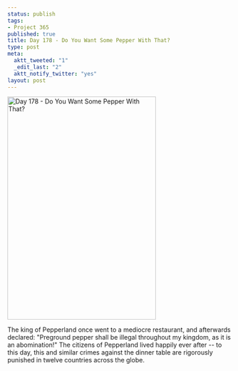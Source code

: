 ```yaml
--- 
status: publish
tags: 
- Project 365
published: true
title: Day 178 - Do You Want Some Pepper With That?
type: post
meta: 
  aktt_tweeted: "1"
  _edit_last: "2"
  aktt_notify_twitter: "yes"
layout: post
---
```

<a href="http://www.flickr.com/photos/freeed/5879465221/" title="Day 178 - Do You Want Some Pepper With That? by Fred​, on Flickr"><img src="http://farm7.static.flickr.com/6014/5879465221_11fa53c6a6.jpg" width="333" height="500" alt="Day 178 - Do You Want Some Pepper With That?"/></a>

The king of Pepperland once went to a mediocre restaurant, and afterwards declared: "Preground pepper shall be illegal throughout my kingdom, as it is an abomination!" The citizens of Pepperland lived happily ever after -- to this day, this and similar crimes against the dinner table are rigorously punished in twelve countries across the globe.

